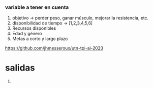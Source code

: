 ### variable a tener en cuenta

1. objetivo -> perder peso, ganar músculo, mejorar la resistencia, etc.
2. disponibilidad de tiempo -> [1,2,3,4,5,6]
3. Recursos disponibles
4. Edad y género
5. Metas a corto y largo plazo

https://github.com/jhmesseroux/utn-tpi-ai-2023

# salidas

1.
